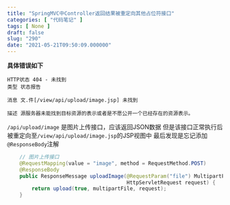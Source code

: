 ```yaml
---
title: "SpringMVC中Controller返回结果被重定向其他占位符接口"
categories: [ "代码笔记" ]
tags: [ None ]
draft: false
slug: "290"
date: "2021-05-21T09:50:09.000000"
---
```


**具体错误如下**

    HTTP状态 404 - 未找到
    类型 状态报告
    
    消息 文.件[/view/api/upload/image.jsp] 未找到
    
    描述 源服务器未能找到目标资源的表示或者是不愿公开一个已经存在的资源表示。

`/api/upload/image` 是图片上传接口，应该返回JSON数据
但是该接口正常执行后被重定向至`/view/api/upload/image.jsp`的JSP视图中
最后发现是忘记添加`@ResponseBody`注解

```java
    // 图片上传接口
    @RequestMapping(value = "image", method = RequestMethod.POST)
    @ResponseBody
    public ResponseMessage uploadImage(@RequestParam("file") MultipartFile multipartFile,
                                       HttpServletRequest request) {
        return upload(true, multipartFile, request);
    }
```
